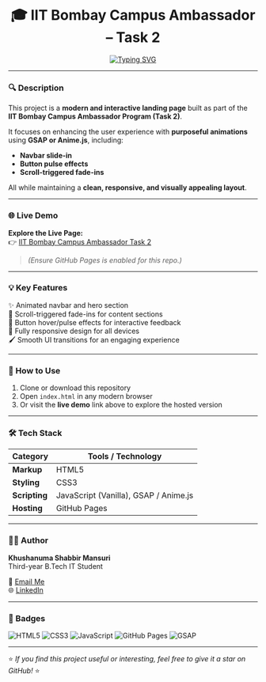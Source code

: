 <h1 align="center">🎓 IIT Bombay Campus Ambassador – Task 2</h1>

<p align="center">
  <a href="https://git.io/typing-svg">
    <img src="https://readme-typing-svg.demolab.com?font=Poppins&weight=600&size=24&pause=1000&color=FF69B4&center=true&vCenter=true&width=750&lines=Modern+and+Responsive+Landing+Page;Built+as+Part+of+IIT+Bombay+Campus+Ambassador+Program;By+Khushanuma+Shabbir+Mansuri" alt="Typing SVG" />
  </a>
</p>

---

### 🔍 Description

This project is a **modern and interactive landing page** built as part of the **IIT Bombay Campus Ambassador Program (Task 2)**.  

It focuses on enhancing the user experience with **purposeful animations** using **GSAP or Anime.js**, including:  
- **Navbar slide-in**  
- **Button pulse effects**  
- **Scroll-triggered fade-ins**  

All while maintaining a **clean, responsive, and visually appealing layout**.

---

### 🌐 Live Demo

**Explore the Live Page:**  
👉 [IIT Bombay Campus Ambassador Task 2](https://khushanuma-shabbir.github.io/IITB_Task2/)  

> *(Ensure GitHub Pages is enabled for this repo.)*

---

### 💡 Key Features

✨ Animated navbar and hero section  
🎯 Scroll-triggered fade-ins for content sections  
🔘 Button hover/pulse effects for interactive feedback  
📱 Fully responsive design for all devices  
🖌 Smooth UI transitions for an engaging experience  

---

### 🚀 How to Use

1. Clone or download this repository  
2. Open `index.html` in any modern browser  
3. Or visit the **live demo** link above to explore the hosted version  

---

### 🛠️ Tech Stack

| Category | Tools / Technology |
|----------|------------------|
| **Markup** | HTML5 |
| **Styling** | CSS3 |
| **Scripting** | JavaScript (Vanilla), GSAP / Anime.js |
| **Hosting** | GitHub Pages |

---

### 🧑‍🎓 Author

**Khushanuma Shabbir Mansuri**  
Third-year B.Tech IT Student  

📧 [Email Me](mailto:khushanuma.shabbir@gmail.com)  
🌐 [LinkedIn](https://www.linkedin.com/in/khushanuma-mansuri-7b0789292/)

---

### 💎 Badges

![HTML5](https://img.shields.io/badge/HTML5-E34F26?style=for-the-badge&logo=html5&logoColor=white)
![CSS3](https://img.shields.io/badge/CSS3-1572B6?style=for-the-badge&logo=css3&logoColor=white)
![JavaScript](https://img.shields.io/badge/JavaScript-F7DF1E?style=for-the-badge&logo=javascript&logoColor=black)
![GitHub Pages](https://img.shields.io/badge/GitHub%20Pages-181717?style=for-the-badge&logo=github&logoColor=white)
![GSAP](https://img.shields.io/badge/GSAP-88CE02?style=for-the-badge&logo=greensock&logoColor=white)

---

⭐ *If you find this project useful or interesting, feel free to give it a star on GitHub!* ⭐
